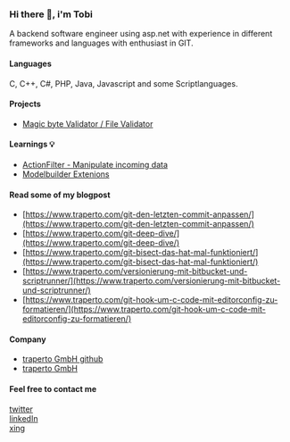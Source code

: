 ### Hi there 👋, i'm Tobi

A backend software engineer using asp.net with experience in different frameworks and languages with enthusiast in GIT.

#### Languages

C, C++, C#, PHP, Java, Javascript and some Scriptlanguages.

#### Projects

- [Magic byte Validator / File Validator](https://github.com/neon-JS/MagicBytesValidator)<br>

#### Learnings 💡

- [ActionFilter - Manipulate incoming data](https://github.com/kryptobi/ActionFilter)<br>
- [Modelbuilder Extenions](https://github.com/kryptobi/ModelBuilderExtensions)<br>

#### Read some of my blogpost

- [https://www.traperto.com/git-den-letzten-commit-anpassen/](https://www.traperto.com/git-den-letzten-commit-anpassen/)<br>
- [https://www.traperto.com/git-deep-dive/](https://www.traperto.com/git-deep-dive/)<br>
- [https://www.traperto.com/git-bisect-das-hat-mal-funktioniert/](https://www.traperto.com/git-bisect-das-hat-mal-funktioniert/)<br>
- [https://www.traperto.com/versionierung-mit-bitbucket-und-scriptrunner/](https://www.traperto.com/versionierung-mit-bitbucket-und-scriptrunner/)<br>
- [https://www.traperto.com/git-hook-um-c-code-mit-editorconfig-zu-formatieren/](https://www.traperto.com/git-hook-um-c-code-mit-editorconfig-zu-formatieren/)<br>

#### Company

- [traperto GmbH github](https://github.com/Traperto) <br>
- [traperto GmbH](https://www.traperto.com/)

#### Feel free to contact me

[twitter](https://twitter.com/tjnssn)<br>
[linkedIn](https://www.linkedin.com/in/tobias-janssen-72519a16b/)<br>
[xing](https://www.xing.com/profile/Tobias_Janssen16/cv)<br>
<!--
**kryptobi/kryptobi** is a ✨ _special_ ✨ repository because its `README.md` (this file) appears on your GitHub profile.

Here are some ideas to get you started:

- 🔭 I’m currently working on ...
- 🌱 I’m currently learning ...
- 👯 I’m looking to collaborate on ...
- 🤔 I’m looking for help with ...
- 💬 Ask me about ...
- 📫 How to reach me: ...
- 😄 Pronouns: ...
- ⚡ Fun fact: ...
-->
